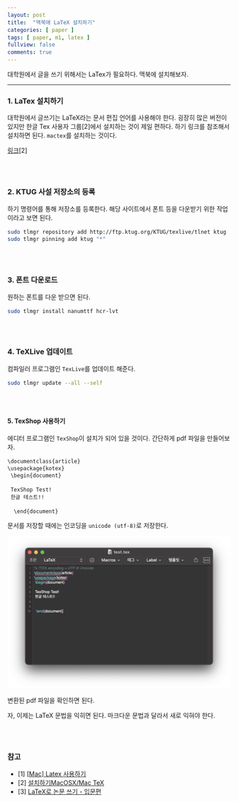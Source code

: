 ```yaml
---
layout: post
title:  "맥북에 LaTeX 설치하기"
categories: [ paper ]
tags: [ paper, m1, latex ]
fullview: false
comments: true
---
```



대학원에서 글을 쓰기 위해서는 LaTex가 필요하다. 맥북에 설치해보자. 

---



### 1. LaTex 설치하기

대학원에서 글쓰기는 LaTeX라는 문서 편집 언어를 사용해야 한다. 굉장히 많은 버전이 있지만 한글 Tex 사용자 그룹[2]에서 설치하는 것이 제일 편하다. 
하기 링크를 참조해서 설치하면 된다. `mactex`를 설치하는 것이다.

[링크](http://wiki.ktug.org/wiki/wiki.php/%EC%84%A4%EC%B9%98%ED%95%98%EA%B8%B0MacOSX/MacTeX)[2]


<br/><br/>

### 2. KTUG 사설 저장소의 등록

하기 명령어를 통해 저장소를 등록한다. 해당 사이트에서 폰트 등을 다운받기 위한 작업이라고 보면 된다.

```sh
sudo tlmgr repository add http://ftp.ktug.org/KTUG/texlive/tlnet ktug
sudo tlmgr pinning add ktug "*"
```

<br/><br/>

### 3. 폰트 다운로드

원하는 폰트를 다운 받으면 된다.

```sh
sudo tlmgr install nanumttf hcr-lvt
```

<br/><br/>

### 4. TeXLive 업데이트

컴파일러 프로그램인 `TexLive`를 업데이트 해준다.


```sh
sudo tlmgr update --all --self
```

<br/><br/>

#### 5. TexShop 사용하기

에디터 프로그램인 `TexShop`이 설치가 되어 있을 것이다.
간단하게 pdf 파일을 만들어보자.

```
\documentclass{article}
\usepackage{kotex}
 \begin{document}
 
 TexShop Test!
 한글 테스트!!
 
  \end{document}
```

문서를 저장할 때에는 인코딩을 `unicode (utf-8)`로 저장한다.

![img](https://github.com/qqplot/qqplot.github.io/blob/main/assets/images/texshop.png?raw=true)


변환된 pdf 파일을 확인하면 된다.

자, 이제는 LaTeX 문법을 익히면 된다. 마크다운 문법과 달라서 새로 익혀야 한다.


<br/><br/>

### 참고

- [1] [[Mac] Latex 사용하기](https://kisys.tistory.com/entry/Mac-Latex-%EC%82%AC%EC%9A%A9%ED%95%98%EA%B8%B0)
- [2] [설치하기MacOSX/Mac TeX](http://wiki.ktug.org/wiki/wiki.php/%EC%84%A4%EC%B9%98%ED%95%98%EA%B8%B0MacOSX/MacTeX) 
- [3] [LaTeX로 논문 쓰기 - 입문편](http://t-robotics.blogspot.com/2016/02/latex.html#.YhZObpNBz0o)
